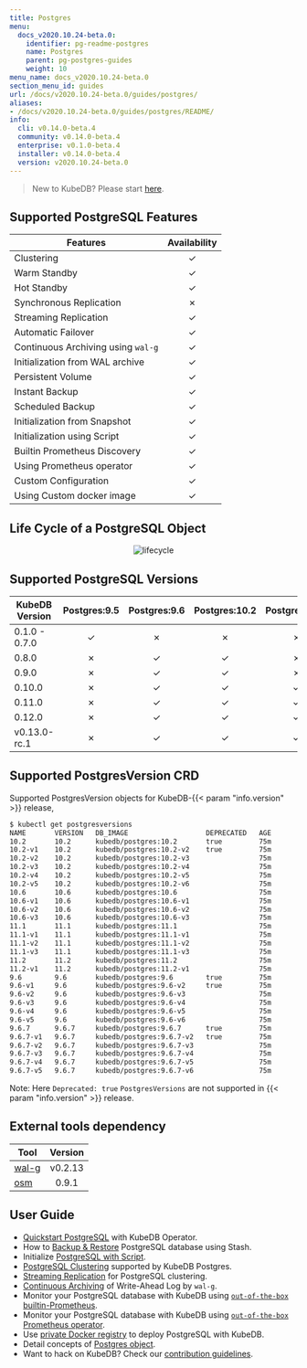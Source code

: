 ```yaml
---
title: Postgres
menu:
  docs_v2020.10.24-beta.0:
    identifier: pg-readme-postgres
    name: Postgres
    parent: pg-postgres-guides
    weight: 10
menu_name: docs_v2020.10.24-beta.0
section_menu_id: guides
url: /docs/v2020.10.24-beta.0/guides/postgres/
aliases:
- /docs/v2020.10.24-beta.0/guides/postgres/README/
info:
  cli: v0.14.0-beta.4
  community: v0.14.0-beta.4
  enterprise: v0.1.0-beta.4
  installer: v0.14.0-beta.4
  version: v2020.10.24-beta.0
---
```


> New to KubeDB? Please start [here](/docs/v2020.10.24-beta.0/README).

## Supported PostgreSQL Features

| Features                           | Availability |
| ---------------------------------- | :----------: |
| Clustering                         |   &#10003;   |
| Warm Standby                       |   &#10003;   |
| Hot Standby                        |   &#10003;   |
| Synchronous Replication            |   &#10007;   |
| Streaming Replication              |   &#10003;   |
| Automatic Failover                 |   &#10003;   |
| Continuous Archiving using `wal-g` |   &#10003;   |
| Initialization from WAL archive    |   &#10003;   |
| Persistent Volume                  |   &#10003;   |
| Instant Backup                     |   &#10003;   |
| Scheduled Backup                   |   &#10003;   |
| Initialization from Snapshot       |   &#10003;   |
| Initialization using Script        |   &#10003;   |
| Builtin Prometheus Discovery       |   &#10003;   |
| Using Prometheus operator   |   &#10003;   |
| Custom Configuration               |   &#10003;   |
| Using Custom docker image          |   &#10003;   |

## Life Cycle of a PostgreSQL Object

<p align="center">
  <img alt="lifecycle"  src="/docs/v2020.10.24-beta.0/images/postgres/lifecycle.png">
</p>

## Supported PostgreSQL Versions

| KubeDB Version | Postgres:9.5 | Postgres:9.6 | Postgres:10.2 | Postgres:10.6 | Postgres:11.1 | Postgres:11.2 |
| -------------- | :----------: | :----------: | :-----------: | :-----------: | :-----------: | :-----------: |
| 0.1.0 - 0.7.0  |   &#10003;   |   &#10007;   |   &#10007;    |   &#10007;    |   &#10007;    |   &#10007;    |
| 0.8.0          |   &#10007;   |   &#10003;   |   &#10003;    |   &#10007;    |   &#10007;    |   &#10007;    |
| 0.9.0          |   &#10007;   |   &#10003;   |   &#10003;    |   &#10007;    |   &#10007;    |   &#10007;    |
| 0.10.0         |   &#10007;   |   &#10003;   |   &#10003;    |   &#10003;    |   &#10003;    |   &#10007;    |
| 0.11.0         |   &#10007;   |   &#10003;   |   &#10003;    |   &#10003;    |   &#10003;    |   &#10007;    |
| 0.12.0         |   &#10007;   |   &#10003;   |   &#10003;    |   &#10003;    |   &#10003;    |   &#10003;    |
| v0.13.0-rc.1   |   &#10007;   |   &#10003;   |   &#10003;    |   &#10003;    |   &#10003;    |   &#10003;    |

## Supported PostgresVersion CRD

Supported PostgresVersion objects for KubeDB-{{< param "info.version" >}} release,

```bash
$ kubectl get postgresversions
NAME       VERSION   DB_IMAGE                   DEPRECATED   AGE
10.2       10.2      kubedb/postgres:10.2       true         75m
10.2-v1    10.2      kubedb/postgres:10.2-v2    true         75m
10.2-v2    10.2      kubedb/postgres:10.2-v3                 75m
10.2-v3    10.2      kubedb/postgres:10.2-v4                 75m
10.2-v4    10.2      kubedb/postgres:10.2-v5                 75m
10.2-v5    10.2      kubedb/postgres:10.2-v6                 75m
10.6       10.6      kubedb/postgres:10.6                    75m
10.6-v1    10.6      kubedb/postgres:10.6-v1                 75m
10.6-v2    10.6      kubedb/postgres:10.6-v2                 75m
10.6-v3    10.6      kubedb/postgres:10.6-v3                 75m
11.1       11.1      kubedb/postgres:11.1                    75m
11.1-v1    11.1      kubedb/postgres:11.1-v1                 75m
11.1-v2    11.1      kubedb/postgres:11.1-v2                 75m
11.1-v3    11.1      kubedb/postgres:11.1-v3                 75m
11.2       11.2      kubedb/postgres:11.2                    75m
11.2-v1    11.2      kubedb/postgres:11.2-v1                 75m
9.6        9.6       kubedb/postgres:9.6        true         75m
9.6-v1     9.6       kubedb/postgres:9.6-v2     true         75m
9.6-v2     9.6       kubedb/postgres:9.6-v3                  75m
9.6-v3     9.6       kubedb/postgres:9.6-v4                  75m
9.6-v4     9.6       kubedb/postgres:9.6-v5                  75m
9.6-v5     9.6       kubedb/postgres:9.6-v6                  75m
9.6.7      9.6.7     kubedb/postgres:9.6.7      true         75m
9.6.7-v1   9.6.7     kubedb/postgres:9.6.7-v2   true         75m
9.6.7-v2   9.6.7     kubedb/postgres:9.6.7-v3                75m
9.6.7-v3   9.6.7     kubedb/postgres:9.6.7-v4                75m
9.6.7-v4   9.6.7     kubedb/postgres:9.6.7-v5                75m
9.6.7-v5   9.6.7     kubedb/postgres:9.6.7-v6                75m
```

Note: Here `Deprecated: true` `PostgresVersions` are not supported in {{< param "info.version" >}} release.

## External tools dependency

|                  Tool                   | Version |
| --------------------------------------- | :-----: |
| [wal-g](https://github.com/wal-g/wal-g) | v0.2.13 |
| [osm](https://github.com/appscode/osm)  |  0.9.1  |

## User Guide

- [Quickstart PostgreSQL](/docs/v2020.10.24-beta.0/guides/postgres/quickstart/quickstart) with KubeDB Operator.
- How to [Backup & Restore](/docs/v2020.10.24-beta.0/guides/postgres/backup/stash) PostgreSQL database using Stash.
- Initialize [PostgreSQL with Script](/docs/v2020.10.24-beta.0/guides/postgres/initialization/script_source).
- [PostgreSQL Clustering](/docs/v2020.10.24-beta.0/guides/postgres/clustering/ha_cluster) supported by KubeDB Postgres.
- [Streaming Replication](/docs/v2020.10.24-beta.0/guides/postgres/clustering/streaming_replication) for PostgreSQL clustering.
- [Continuous Archiving](/docs/v2020.10.24-beta.0/guides/postgres/backup/wal/continuous_archiving) of Write-Ahead Log by `wal-g`.
- Monitor your PostgreSQL database with KubeDB using [`out-of-the-box` builtin-Prometheus](/docs/v2020.10.24-beta.0/guides/postgres/monitoring/using-builtin-prometheus).
- Monitor your PostgreSQL database with KubeDB using [`out-of-the-box` Prometheus operator](/docs/v2020.10.24-beta.0/guides/postgres/monitoring/using-prometheus-operator).
- Use [private Docker registry](/docs/v2020.10.24-beta.0/guides/postgres/private-registry/using-private-registry) to deploy PostgreSQL with KubeDB.
- Detail concepts of [Postgres object](/docs/v2020.10.24-beta.0/guides/postgres/concepts/postgres).
- Want to hack on KubeDB? Check our [contribution guidelines](/docs/v2020.10.24-beta.0/CONTRIBUTING).
